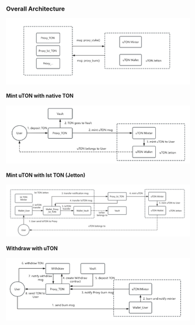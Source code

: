 ### Overall Architecture

<div align="center">
    <img width="700px" height="auto" src="images/overall.png">
</div>


#### Mint uTON with native TON

<div align="center">
    <img width="800px" height="auto" src="images/ton_mint_uton.png">
</div>


#### Mint uTON with lst TON (Jetton)
<div align="center">
    <img width="800px" height="auto" src="images/lstton_mint_uton.png">
</div>

#### Withdraw with uTON

<div align="center">
    <img width="800px" height="auto" src="images/uton_withdraw_ton.png">
</div>